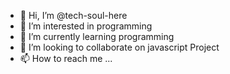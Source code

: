 - 👋 Hi, I’m @tech-soul-here
- 👀 I’m interested in programming
- 🌱 I’m currently learning programming
- 💞️ I’m looking to collaborate on javascript Project
- 📫 How to reach me ...

<!---
tech-soul-here/tech-soul-here is a ✨ special ✨ repository because its `README.md` (this file) appears on your GitHub profile.
You can click the Preview link to take a look at your changes.
--->
